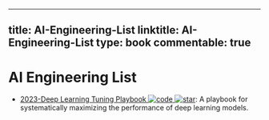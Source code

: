 
---
title: AI-Engineering-List
linktitle: AI-Engineering-List
type: book
commentable: true
---

# AI Engineering List

- [2023-Deep Learning Tuning Playbook ![code](https://ng-tech.icu/assets/code.svg) ![star](https://img.shields.io/github/stars/google-research/tuning_playbook)](https://github.com/google-research/tuning_playbook): A playbook for systematically maximizing the performance of deep learning models.

    